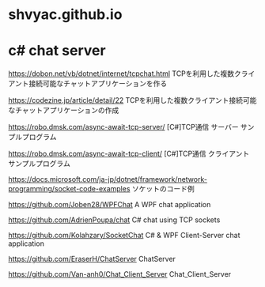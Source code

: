# shvyac.github.io

# c# chat server

https://dobon.net/vb/dotnet/internet/tcpchat.html   TCPを利用した複数クライアント接続可能なチャットアプリケーションを作る

https://codezine.jp/article/detail/22   TCPを利用した複数クライアント接続可能なチャットアプリケーションの作成

https://robo.dmsk.com/async-await-tcp-server/   [C#]TCP通信 サーバー サンプルプログラム

https://robo.dmsk.com/async-await-tcp-client/   [C#]TCP通信 クライアント サンプルプログラム

https://docs.microsoft.com/ja-jp/dotnet/framework/network-programming/socket-code-examples    ソケットのコード例

https://github.com/Joben28/WPFChat    A WPF chat application

https://github.com/AdrienPoupa/chat   C# chat using TCP sockets

https://github.com/Kolahzary/SocketChat   C# & WPF Client-Server chat application

https://github.com/EraserH/ChatServer   ChatServer

https://github.com/Van-anh0/Chat_Client_Server    Chat_Client_Server
